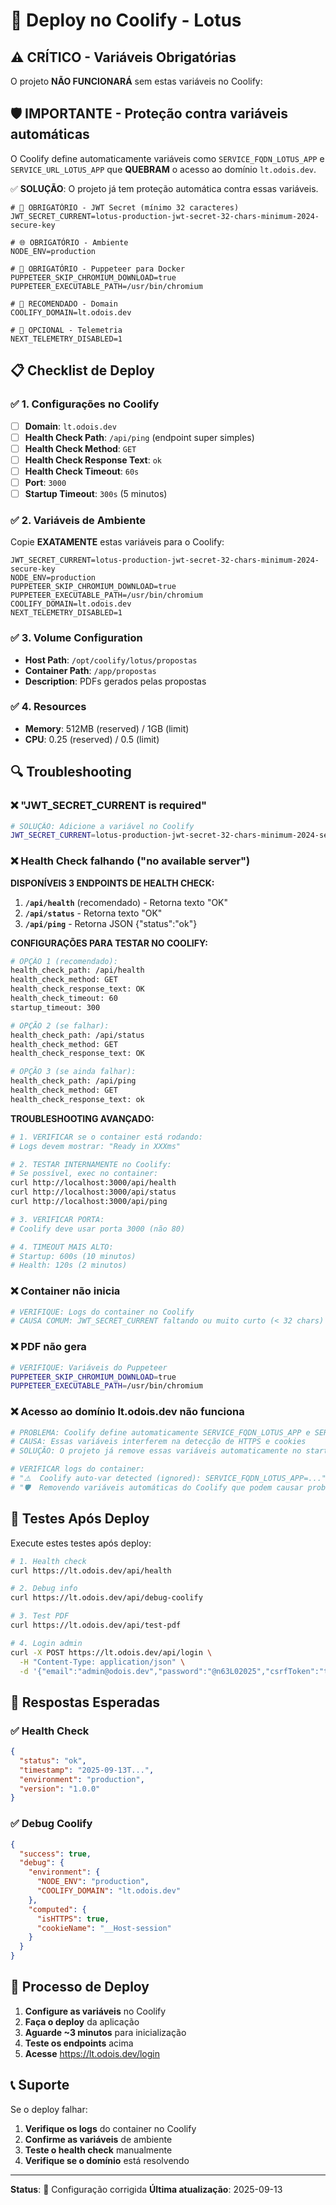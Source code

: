# 🚀 Deploy no Coolify - Lotus

## ⚠️ **CRÍTICO - Variáveis Obrigatórias**

O projeto **NÃO FUNCIONARÁ** sem estas variáveis no Coolify:

## 🛡️ **IMPORTANTE - Proteção contra variáveis automáticas**

O Coolify define automaticamente variáveis como `SERVICE_FQDN_LOTUS_APP` e `SERVICE_URL_LOTUS_APP` que **QUEBRAM** o acesso ao domínio `lt.odois.dev`. 

✅ **SOLUÇÃO**: O projeto já tem proteção automática contra essas variáveis.

```env
# 🔐 OBRIGATÓRIO - JWT Secret (mínimo 32 caracteres)
JWT_SECRET_CURRENT=lotus-production-jwt-secret-32-chars-minimum-2024-secure-key

# 🌐 OBRIGATÓRIO - Ambiente
NODE_ENV=production

# 🐳 OBRIGATÓRIO - Puppeteer para Docker
PUPPETEER_SKIP_CHROMIUM_DOWNLOAD=true
PUPPETEER_EXECUTABLE_PATH=/usr/bin/chromium

# 🔧 RECOMENDADO - Domain
COOLIFY_DOMAIN=lt.odois.dev

# 🔧 OPCIONAL - Telemetria
NEXT_TELEMETRY_DISABLED=1
```

## 📋 **Checklist de Deploy**

### ✅ **1. Configurações no Coolify**
- [ ] **Domain**: `lt.odois.dev`
- [ ] **Health Check Path**: `/api/ping` (endpoint super simples)
- [ ] **Health Check Method**: `GET`
- [ ] **Health Check Response Text**: `ok`
- [ ] **Health Check Timeout**: `60s`
- [ ] **Port**: `3000`
- [ ] **Startup Timeout**: `300s` (5 minutos)

### ✅ **2. Variáveis de Ambiente**
Copie **EXATAMENTE** estas variáveis para o Coolify:

```env
JWT_SECRET_CURRENT=lotus-production-jwt-secret-32-chars-minimum-2024-secure-key
NODE_ENV=production
PUPPETEER_SKIP_CHROMIUM_DOWNLOAD=true
PUPPETEER_EXECUTABLE_PATH=/usr/bin/chromium
COOLIFY_DOMAIN=lt.odois.dev
NEXT_TELEMETRY_DISABLED=1
```

### ✅ **3. Volume Configuration**
- **Host Path**: `/opt/coolify/lotus/propostas`
- **Container Path**: `/app/propostas`
- **Description**: PDFs gerados pelas propostas

### ✅ **4. Resources**
- **Memory**: 512MB (reserved) / 1GB (limit)
- **CPU**: 0.25 (reserved) / 0.5 (limit)

## 🔍 **Troubleshooting**

### ❌ **"JWT_SECRET_CURRENT is required"**
```bash
# SOLUÇÃO: Adicione a variável no Coolify
JWT_SECRET_CURRENT=lotus-production-jwt-secret-32-chars-minimum-2024-secure-key
```

### ❌ **Health Check falhando ("no available server")**

**DISPONÍVEIS 3 ENDPOINTS DE HEALTH CHECK:**

1. **`/api/health`** (recomendado) - Retorna texto "OK"
2. **`/api/status`** - Retorna texto "OK" 
3. **`/api/ping`** - Retorna JSON {"status":"ok"}

**CONFIGURAÇÕES PARA TESTAR NO COOLIFY:**

```bash
# OPÇÃO 1 (recomendado):
health_check_path: /api/health
health_check_method: GET
health_check_response_text: OK
health_check_timeout: 60
startup_timeout: 300

# OPÇÃO 2 (se falhar):
health_check_path: /api/status
health_check_method: GET
health_check_response_text: OK

# OPÇÃO 3 (se ainda falhar):
health_check_path: /api/ping
health_check_method: GET
health_check_response_text: ok
```

**TROUBLESHOOTING AVANÇADO:**
```bash
# 1. VERIFICAR se o container está rodando:
# Logs devem mostrar: "Ready in XXXms"

# 2. TESTAR INTERNAMENTE no Coolify:
# Se possível, exec no container:
curl http://localhost:3000/api/health
curl http://localhost:3000/api/status  
curl http://localhost:3000/api/ping

# 3. VERIFICAR PORTA:
# Coolify deve usar porta 3000 (não 80)

# 4. TIMEOUT MAIS ALTO:
# Startup: 600s (10 minutos)
# Health: 120s (2 minutos)
```

### ❌ **Container não inicia**
```bash
# VERIFIQUE: Logs do container no Coolify
# CAUSA COMUM: JWT_SECRET_CURRENT faltando ou muito curto (< 32 chars)
```

### ❌ **PDF não gera**
```bash
# VERIFIQUE: Variáveis do Puppeteer
PUPPETEER_SKIP_CHROMIUM_DOWNLOAD=true
PUPPETEER_EXECUTABLE_PATH=/usr/bin/chromium
```

### ❌ **Acesso ao domínio lt.odois.dev não funciona**
```bash
# PROBLEMA: Coolify define automaticamente SERVICE_FQDN_LOTUS_APP e SERVICE_URL_LOTUS_APP
# CAUSA: Essas variáveis interferem na detecção de HTTPS e cookies
# SOLUÇÃO: O projeto já remove essas variáveis automaticamente no start-server.sh

# VERIFICAR logs do container:
# "⚠️  Coolify auto-var detected (ignored): SERVICE_FQDN_LOTUS_APP=..."
# "🛡️  Removendo variáveis automáticas do Coolify que podem causar problemas..."
```

## 🧪 **Testes Após Deploy**

Execute estes testes após deploy:

```bash
# 1. Health check
curl https://lt.odois.dev/api/health

# 2. Debug info
curl https://lt.odois.dev/api/debug-coolify

# 3. Test PDF
curl https://lt.odois.dev/api/test-pdf

# 4. Login admin
curl -X POST https://lt.odois.dev/api/login \
  -H "Content-Type: application/json" \
  -d '{"email":"admin@odois.dev","password":"@n63L02025","csrfToken":"test"}'
```

## 🎯 **Respostas Esperadas**

### ✅ **Health Check**
```json
{
  "status": "ok",
  "timestamp": "2025-09-13T...",
  "environment": "production",
  "version": "1.0.0"
}
```

### ✅ **Debug Coolify**
```json
{
  "success": true,
  "debug": {
    "environment": {
      "NODE_ENV": "production",
      "COOLIFY_DOMAIN": "lt.odois.dev"
    },
    "computed": {
      "isHTTPS": true,
      "cookieName": "__Host-session"
    }
  }
}
```

## 🔄 **Processo de Deploy**

1. **Configure as variáveis** no Coolify
2. **Faça o deploy** da aplicação
3. **Aguarde ~3 minutos** para inicialização
4. **Teste os endpoints** acima
5. **Acesse** https://lt.odois.dev/login

## 📞 **Suporte**

Se o deploy falhar:

1. **Verifique os logs** do container no Coolify
2. **Confirme as variáveis** de ambiente
3. **Teste o health check** manualmente
4. **Verifique se o domínio** está resolvendo

---

**Status**: 🔧 Configuração corrigida
**Última atualização**: 2025-09-13